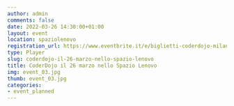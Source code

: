 ```yaml
---
author: admin
comments: false
date: 2022-03-26 14:30:00+01:00
layout: event
location: spaziolenovo
registration_url: https://www.eventbrite.it/e/biglietti-coderdojo-milano-spazio-lenovo-298753468667
type: Player
slug: coderdojo-il-26-marzo-nello-spazio-lenovo
title: CoderDojo il 26 marzo nello Spazio Lenovo
img: event_03.jpg
thumb: event_03.jpg
categories:
- event_planned
---
```

